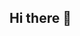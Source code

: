 ## Hi there 👋

<!--
**simon1728/simon1728** is a ✨ _special_ ✨ repository because its `README.md` (this file) appears on your GitHub profile.

Here are some ideas to get you started:

<div align= "center">
    <img src="https://capsule-render.vercel.app/api?type=waving&color=0:efebeb,100:171111&height=120&text=XVV5K&animation=twinkling&fontColor=ffffff&fontSize=40" />
    </div>
    <div style="text-align: left;">
    <h2 style="border-bottom: 1px solid #21262d; color: #c9d1d9;"> Stacks (Where is Luau) </h2> <br> 
    <div style="margin: ; text-align: left;" "text-align: left;"> <img src="https://img.shields.io/badge/Python-3776AB?style=for-the-badge&logo=Python&logoColor=white">
          </div>
    </div>
    <div style="text-align: left;">
    <h2 style="border-bottom: 1px solid #21262d; color: #c9d1d9;"> Me </h2> <br> 
    <div style="text-align: left;">  </div>  <br> 
    <div style="text-align: left;"> <a href="https://hits.seeyoufarm.com"> <img src="https://hits.seeyoufarm.com/api/count/incr/badge.svg?url=https%3A%2F%2Fgithub.com%2Fsimom1728%2F&count_bg=%23000000&title_bg=%23000000&icon=github.svg&icon_color=%23FFFFFF&title=GitHub&edge_flat=false"/></a>
       </div> 
    </div>
    <div style="text-align: left;"> 
    <h2 style="border-bottom: 1px solid #21262d; color: #c9d1d9;">  Git Stats </h2> <div style="text-align: left;"> <img src="https://github-readme-stats.vercel.app/api?username=simom1728&bg_color=180,00000000,0f0f0f&title_color=ffffff&text_color=ffffff"
         /> <img src="https://github-readme-stats.vercel.app/api/top-langs/?username=simom1728&layout=compact&bg_color=180,00000000,0f0f0f&title_color=ffffff&text_color=ffffff"
           /> </div> 
    </div>
    
